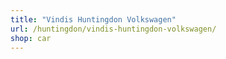 ```yaml
---
title: "Vindis Huntingdon Volkswagen"
url: /huntingdon/vindis-huntingdon-volkswagen/
shop: car
---
```

